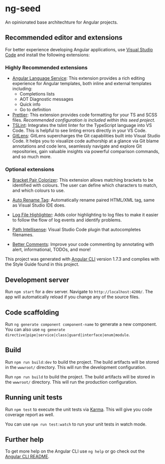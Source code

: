 # ng-seed
An opinionated base architechture for Angular projects.

## Recommended editor and extensions

For better experience developing Angular applications, use [Visual Studio Code](https://code.visualstudio.com) and install the following extensions:

### Highly Recommended extensions

* [Angular Language Service](https://marketplace.visualstudio.com/items?itemName=Angular.ng-template): This extension provides a rich editing experience for Angular templates, both inline and external templates including:
  * Completions lists
  * AOT Diagnostic messages
  * Quick info
  * Go to definition
* [Prettier](https://marketplace.visualstudio.com/items?itemName=esbenp.prettier-vscode): This extension provides code formatting for your TS and SCSS files. _Recommended configuration is included within this seed project._
* [TSLint](https://marketplace.visualstudio.com/items?itemName=eg2.tslint): Integrates the tslint linter for the TypeScript language into VS Code. This is helpful to see linting errors directly in your VS Code.
* [GitLens](https://marketplace.visualstudio.com/items?itemName=eamodio.gitlens): GitLens supercharges the Git capabilities built into Visual Studio Code. It helps you to visualize code authorship at a glance via Git blame annotations and code lens, seamlessly navigate and explore Git repositories, gain valuable insights via powerful comparison commands, and so much more.

### Optional extensions

* [Bracket Pair Colorizer](https://marketplace.visualstudio.com/items?itemName=CoenraadS.bracket-pair-colorizer): This extension allows matching brackets to be identified with colours. The user can define which characters to match, and which colours to use.
* [Auto Rename Tag](https://marketplace.visualstudio.com/items?itemName=formulahendry.auto-rename-tag): Automatically rename paired HTML/XML tag, same as Visual Studio IDE does.
* [Log File Highlighter](https://marketplace.visualstudio.com/items?itemName=emilast.LogFileHighlighter): Adds color highlighting to log files to make it easier to follow the flow of log events and identify problems.

* [Path Intellisense](https://marketplace.visualstudio.com/items?itemName=christian-kohler.path-intellisense): Visual Studio Code plugin that autocompletes filenames.
* [Better Comments](https://marketplace.visualstudio.com/items?itemName=aaron-bond.better-comments): Improve your code commenting by annotating with alert, informational, TODOs, and more!

This project was generated with [Angular CLI](https://github.com/angular/angular-cli) version 1.7.3 and complies with the Style Guide found in this project.

## Development server

Run `npm start` for a dev server. Navigate to `http://localhost:4200/`. The app will automatically reload if you change any of the source files.

## Code scaffolding

Run `ng generate component component-name` to generate a new component. You can also use `ng generate directive|pipe|service|class|guard|interface|enum|module`.

## Build

Run `npm run build:dev` to build the project. The build artifacts will be stored in the `wwwroot/` directory. This will run the development configuration.

Run `npm run build` to build the project. The build artifacts will be stored in the `wwwroot/` directory. This will run the production configuration.

## Running unit tests

Run `npm test` to execute the unit tests via [Karma](https://karma-runner.github.io). This will give you code coverage report as well.

You can use `npm run test:watch` to run your unit tests in watch mode.

## Further help

To get more help on the Angular CLI use `ng help` or go check out the [Angular CLI README](https://github.com/angular/angular-cli/blob/master/README.md).
